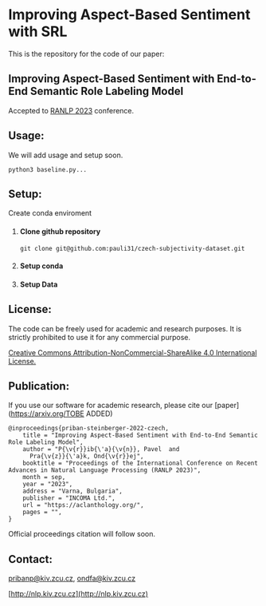 # Improving Aspect-Based Sentiment with SRL

This is the repository for the code of our paper: 

## Improving Aspect-Based Sentiment with End-to-End Semantic Role Labeling Model

Accepted to [RANLP 2023](http://ranlp.org/ranlp2023/) conference.

Usage:
--------
We will add usage and setup soon.
```
python3 baseline.py...
```

Setup:
--------

Create conda enviroment

1) #### Clone github repository 
   ```
   git clone git@github.com:pauli31/czech-subjectivity-dataset.git
   ```
2) #### Setup conda
    
3) #### Setup Data
   
   
 

License:
--------
The code can be freely used for academic and research purposes.
It is strictly prohibited to use it for any commercial purpose.

[Creative Commons Attribution-NonCommercial-ShareAlike 4.0 International License.](https://creativecommons.org/licenses/by-nc-sa/4.0/)

Publication:
--------

If you use our software for academic research, please cite our [paper](https://arxiv.org/TOBE ADDED)

```
@inproceedings{priban-steinberger-2022-czech,
    title = "Improving Aspect-Based Sentiment with End-to-End Semantic Role Labeling Model",
    author = "P{\v{r}}ib{\'a}{\v{n}}, Pavel  and
      Pra{\v{z}}{\'a}k, Ond{\v{r}}ej",
    booktitle = "Proceedings of the International Conference on Recent Advances in Natural Language Processing (RANLP 2023)",
    month = sep,
    year = "2023",
    address = "Varna, Bulgaria",
    publisher = "INCOMA Ltd.",
    url = "https://aclanthology.org/",
    pages = "",
}
```

Official proceedings citation will follow soon.

Contact:
--------
pribanp@kiv.zcu.cz, ondfa@kiv.zcu.cz

[http://nlp.kiv.zcu.cz](http://nlp.kiv.zcu.cz)


